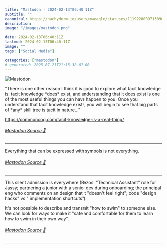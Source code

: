 ```yaml
---
title: "Mastodon - 2024-02-13T06:40:11Z"
subtitle: ""
canonical: https://hachyderm.io/users/mweagle/statuses/111922800971309010
description:
image: "/images/mastodon.png"

date: 2024-02-13T06:40:11Z
lastmod: 2024-02-13T06:40:11Z
image: ""
tags: ["Social Media"]

categories: ["mastodon"]
# generated: 2025-07-21T21:15:38-07:00
---
```

![Mastodon](/images/mastodon.png)

<p>&quot;There is one other reason I think it is good to explore what tacit knowledge is: tacit knowledge *does* exist, and understanding that it does exist is one of the most useful things you can have happen to you. Once you understand that tacit knowledge exists, you will begin to see that big parts of *any* skill tree is tacit in nature...&quot;</p><p><a href="https://commoncog.com/tacit-knowledge-is-a-real-thing/" target="_blank" rel="nofollow noopener noreferrer" translate="no"><span class="invisible">https://</span><span class="ellipsis">commoncog.com/tacit-knowledge-</span><span class="invisible">is-a-real-thing/</span></a></p>


###### [Mastodon Source 🐘](https://hachyderm.io/@mweagle/111922800971309010)

___

<p>Everything that can be expressed with symbols is not everything.</p>


###### [Mastodon Source 🐘](https://hachyderm.io/@mweagle/111922806713256792)

___

<p>This silent admission is everywhere (Bezos&#39; &quot;Technical Assistant&quot; role for Jassy; partnering a junior with a senior dev during onboarding; the principal eng who comments on an design that it &quot;doesn&#39;t feel right&quot;; code &quot;design hacks&quot; vs &quot; implementation shortcuts&quot;).</p><p>It&#39;s not possible to describe and transmit &quot;how to swim&quot; to someone else. We can look for ways to make it &quot;safe and comfortable for them to learn how to swim in their own way&quot;.</p>


###### [Mastodon Source 🐘](https://hachyderm.io/@mweagle/111922861268092488)

___
